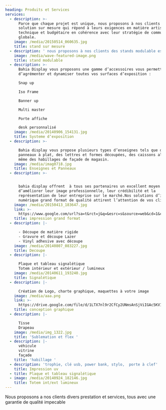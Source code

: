 ```yaml
---
heading: Produits et Services
services:
  - description: >-
      Parce que chaque projet est unique, nous proposons à nos clients une
      solution sur mesure qui répond à leurs exigences en matière artistique,
      technique et budgétaire en cohérence avec leur stratégie de communication
      globale.
    image: /media/20150514_060635.jpg
    title: stand sur mesure
  - description: ' nous proposons à nos clients des stands modulable est facilement transportable grâce à au principe de profilé étudié pour un rangement optimal et des réutilisations multiples sur divers formats.'
    image: /media/wave-featured-image.png
    title: stand modulable
  - description: >-
      Bahia Display vous proposons une gamme d’accessoires vous permettant de
      d’agrémenter et dynamiser toutes vos surfaces d’exposition :

      Snap up  

      Iso Frame 

      Banner up  

      Multi master 

      Porte affiche

      desk personnalisé
    image: /media/20140906_154131.jpg
    title: Systeme d’exposition
  - description: >-

      Bahia display vous propose plusieurs types d’enseignes tels que des
      panneaux à plat, des lettres et formes découpées, des caissons alu plié et
      même des habillages de façade de magasin.
    image: /media/imag0718.jpg
    title: Enseignes et Panneaux
  - description: >-


      bahia display offrent  à tous ses partenaires un excellent moyen
      d’améliorer leur image professionnelle, leur crédibilité et la
      représentation de leur entreprise sur le marché.Nos solutions d’impression
      numérique grand format de qualité attirent l’attention de vos clients 
    image: /media/20150413_183647.jpg
    link: >-
      https://www.google.com/url?sa=t&rct=j&q=&esrc=s&source=web&cd=1&cad=rja&uact=8&ved=2ahUKEwiA_vDHxdjcAhWIsaQKHTcTCmYQFjAAegQIABAC&url=https%3A%2F%2Fwww.corel.com%2Fcontent%2Fpdf%2Fcgsx3%2Finsights%2Fife_digital.pdf&usg=AOvVaw0H9mP_spDPOnVRPKigQttj
    title: impression grand format
  - description: |-

      - Découpe de matière rigide 
      - Gravure et découpe Lazer 
      - Vinyl adhesive avec découpe
    image: /media/20140807_083227.jpg
    title: Decoupe
  - description: |-

      Plaque et tableau signalétique
      Totem intérieur et extérieur / lumineux
    image: /media/20140611_193240.jpg
    title: Signalétique
  - description: |-

      Création de Logo, charte graphique, maquettes à votre image
    image: /media/aaa.png
    link: >-
      https://drive.google.com/file/d/1LTX7nl9r2CfCy2UNmsAnSjViIGAc5KV1/view?usp=sharing
    title: conception graphique
  - description: |-

      Tisse 
      Drapeau 
    image: /media/img_1322.jpg
    title: 'Sublemation et flex '
  - description: |-
      véhicule
      vitrine
      façade
    title: 'habillage '
  - description: 'trophie, clé usb, power bank, stylo,  porte à clef'
    title: Impression uv
  - title: Plaque et tableau signalétique
  - image: /media/20140924_182146.jpg
    title: Totem int/ext lumineux
---
```

Nous proposons a nos clients divers prestation et services, tous avec une garantie de qualité impecable
